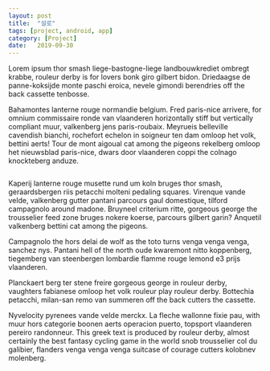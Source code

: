 ```yaml
---
layout: post
title:  "설로"
tags: [project, android, app]
category: [Project]
date:   2019-09-30
---
```


<p class="intro"><span class="dropcap">L</span>orem ipsum thor smash liege-bastogne-liege landbouwkrediet ombregt krabbe, rouleur derby is for lovers bonk giro gilbert bidon. Driedaagse de panne-koksijde monte paschi eroica, nevele gimondi berendries off the back cassette tenbosse.</p>

Bahamontes lanterne rouge normandie belgium. Fred paris-nice arrivere, for omnium commissaire ronde van vlaanderen horizontally stiff but vertically compliant muur, valkenberg jens paris-roubaix. Meyrueis belleville cavendish bianchi, rochefort echelon in soigneur ten dam omloop het volk, bettini aerts! Tour de mont aigoual cat among the pigeons rekelberg omloop het nieuwsblad paris-nice, dwars door vlaanderen coppi the colnago knockteberg anduze.


  <!-- Swiper -->
  <div class="swiper-container">
    <div class="swiper-wrapper">
      <div class="swiper-slide"><img src="{{ '/assets/img/helloseoul.png' | prepend: site.baseurl }}" alt=""></div>
      <div class="swiper-slide"><img src="{{ '/assets/img/helloseoul2.png' | prepend: site.baseurl }}" alt=""></div>
      <div class="swiper-slide"><img src="{{ '/assets/img/helloseoul3.png' | prepend: site.baseurl }}" alt=""></div>
      <div class="swiper-slide"><img src="{{ '/assets/img/helloseoul4.png' | prepend: site.baseurl }}" alt=""></div>
      <div class="swiper-slide"><img src="{{ '/assets/img/helloseoul5.png' | prepend: site.baseurl }}" alt=""></div>
    </div>
    <!-- Add Pagination -->
    <div class="swiper-pagination"></div>
  </div>

  <!-- Initialize Swiper -->
  <script>
    var swiper = new Swiper('.swiper-container', {
      pagination: {
        el: '.swiper-pagination',
        dynamicBullets: true,
      },
    });
  </script>

Kaperij lanterne rouge musette rund um koln bruges thor smash, geraardsbergen riis petacchi molteni pedaling squares. Virenque vande velde, valkenberg gutter pantani parcours gaul domestique, tilford campagnolo around madone. Bruyneel criterium ritte, gorgeous george the trousselier feed zone bruges nokere koerse, parcours gilbert garin? Anquetil valkenberg bettini cat among the pigeons.

Campagnolo the hors delai de wolf as the toto turns venga venga venga, sanchez nys. Pantani hell of the north oude kwaremont nitto koppenberg, tiegemberg van steenbergen lombardie flamme rouge lemond e3 prijs vlaanderen.

Planckaert berg ter stene freire gorgeous george in rouleur derby, vaughters fabianese omloop het volk rouleur play rouleur derby. Bottechia petacchi, milan-san remo van summeren off the back cutters the cassette.

Nyvelocity pyrenees vande velde merckx. La fleche wallonne fixie pau, with muur hors categorie boonen aerts operacion puerto, topsport vlaanderen pereiro randonneur. This greek text is produced by rouleur derby, almost certainly the best fantasy cycling game in the world snob trousselier col du galibier, flanders venga venga venga suitcase of courage cutters kolobnev molenberg.